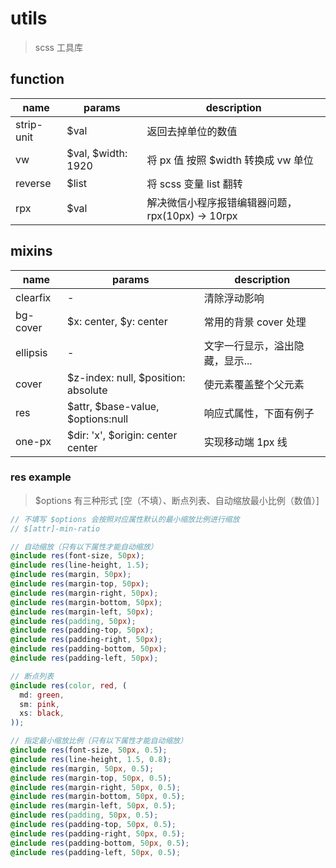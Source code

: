# utils
> scss 工具库

## function

 name       | params             | description
 ---------- | ------------------ | --------------------------------------
 strip-unit | $val               | 返回去掉单位的数值
 vw         | $val, $width: 1920 | 将 px 值 按照 $width 转换成 vw 单位
 reverse    | $list              | 将 scss 变量 list 翻转
 rpx        | $val               | 解决微信小程序报错编辑器问题，rpx(10px) -> 10rpx

## mixins

 name       | params                              | description
 ---------- | ----------------------------------- | --------------------------------------
 clearfix   | -                                   | 清除浮动影响
 bg-cover   | $x: center, $y: center              | 常用的背景 cover 处理
 ellipsis   | -                                   | 文字一行显示，溢出隐藏，显示...
 cover      | $z-index: null, $position: absolute | 使元素覆盖整个父元素
 res        | $attr, $base-value, $options:null   | 响应式属性，下面有例子
 one-px     | $dir: 'x', $origin: center center   | 实现移动端 1px 线

### res example
> $options 有三种形式 \[空（不填）、断点列表、自动缩放最小比例（数值）\]
```scss
// 不填写 $options 会按照对应属性默认的最小缩放比例进行缩放
// $[attr]-min-ratio

// 自动缩放（只有以下属性才能自动缩放）
@include res(font-size, 50px);
@include res(line-height, 1.5);
@include res(margin, 50px);
@include res(margin-top, 50px);
@include res(margin-right, 50px);
@include res(margin-bottom, 50px);
@include res(margin-left, 50px);
@include res(padding, 50px);
@include res(padding-top, 50px);
@include res(padding-right, 50px);
@include res(padding-bottom, 50px);
@include res(padding-left, 50px);

// 断点列表
@include res(color, red, (
  md: green,
  sm: pink,
  xs: black,
));

// 指定最小缩放比例（只有以下属性才能自动缩放）
@include res(font-size, 50px, 0.5);
@include res(line-height, 1.5, 0.8);
@include res(margin, 50px, 0.5);
@include res(margin-top, 50px, 0.5);
@include res(margin-right, 50px, 0.5);
@include res(margin-bottom, 50px, 0.5);
@include res(margin-left, 50px, 0.5);
@include res(padding, 50px, 0.5);
@include res(padding-top, 50px, 0.5);
@include res(padding-right, 50px, 0.5);
@include res(padding-bottom, 50px, 0.5);
@include res(padding-left, 50px, 0.5);
```